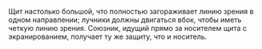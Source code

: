 
Щит настолько большой, что полностью загораживает линию зрения в одном направлении; лучники должны двигаться вбок, чтобы иметь четкую линию зрения. Союзник, идущий прямо за носителем щита с экранированием, получает ту же защиту, что и носитель.